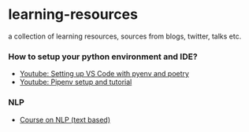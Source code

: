 # learning-resources
a collection of learning resources, sources from blogs, twitter, talks etc.



### How to setup your python environment and IDE?
- [Youtube: Setting up VS Code with pyenv and poetry](https://www.youtube.com/watch?v=547Jr26duHQ)
- [Youtube: Pipenv setup and tutorial](https://www.youtube.com/watch?v=zDYL22QNiWk)



### NLP
- [Course on NLP (text based)](https://lena-voita.github.io/nlp_course/word_embeddings.html)
